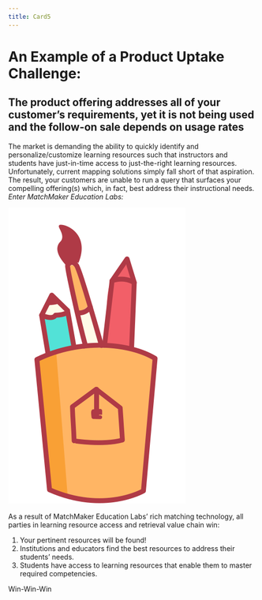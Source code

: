 ```yaml
---
title: Card5
---
```

# An Example of a Product Uptake Challenge:

## The product offering addresses all of your customer’s requirements, yet it is not being used and the follow-on sale depends on usage rates

The market is demanding the ability to quickly identify and personalize/customize learning resources such that instructors and students have just-in-time access to just-the-right learning resources. Unfortunately, current mapping solutions simply fall short of that aspiration. The result, your customers are unable to run a query that surfaces your compelling offering(s) which, in fact, best address their instructional needs.<br/>*Enter MatchMaker Education Labs:*

![Alt Text for Sample Image](/mmassets/graphic_tools.svg)

As a result of MatchMaker Education Labs’ rich matching technology, all parties in learning resource access and retrieval value chain win:

1. Your pertinent resources will be found!
2. Institutions and educators find the best resources to address their students’ needs.
3. Students have access to learning resources that enable them to master required competencies.

Win-Win-Win   
